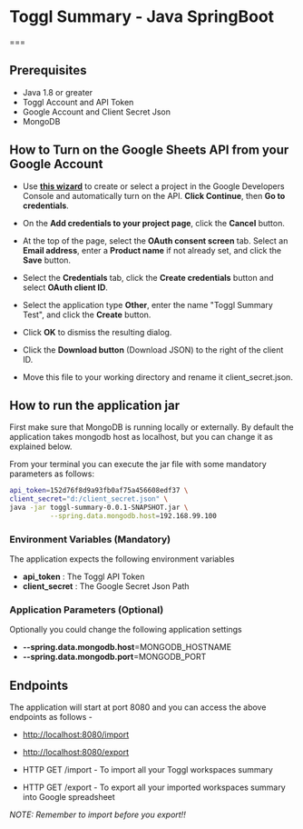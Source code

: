 # Toggl Summary - Java SpringBoot
===

## Prerequisites 

- Java 1.8 or greater
- Toggl Account and API Token
- Google Account and Client Secret Json
- MongoDB

## How to Turn on the Google Sheets API from your Google Account
   
- Use **[this wizard](https://console.developers.google.com/start/api?id=sheets.googleapis.com)** to create or select a project in the Google Developers Console and automatically turn on the API. **Click Continue**, then **Go to credentials**.

- On the **Add credentials to your project page**, click the **Cancel** button.
 
- At the top of the page, select the **OAuth consent screen** tab. Select an **Email address**, enter a **Product name** if not already set, and click the **Save** button.

- Select the **Credentials** tab, click the **Create credentials** button and select **OAuth client ID**.

- Select the application type **Other**, enter the name "Toggl Summary Test", and click the **Create** button.

- Click **OK** to dismiss the resulting dialog.

- Click the **Download button** (Download JSON) to the right of the client ID.

- Move this file to your working directory and rename it client_secret.json.

## How to run the application jar

First make sure that MongoDB is running locally or externally. By default the application takes mongodb host as localhost, but you can change it as explained below.

From your terminal you can execute the jar file with some mandatory parameters as follows:

```sh
api_token=152d76f8d9a93fb0af75a456608edf37 \
client_secret="d:/client_secret.json" \
java -jar toggl-summary-0.0.1-SNAPSHOT.jar \
          --spring.data.mongodb.host=192.168.99.100
```

### Environment Variables (Mandatory)

The application expects the following environment variables

- **api_token** : The Toggl API Token
- **client_secret** : The Google Secret Json Path

### Application Parameters (Optional)

Optionally you could change the following application settings

- **--spring.data.mongodb.host**=MONGODB_HOSTNAME
- **--spring.data.mongodb.port**=MONGODB_PORT

## Endpoints
                 
The application will start at port 8080 and you can access the above endpoints as follows - 

- [http://localhost:8080/import](http://localhost:8080/import)
- [http://localhost:8080/export](http://localhost:8080/export)

- HTTP GET /import - To import all your Toggl workspaces summary
- HTTP GET /export - To export all your imported workspaces summary into Google spreadsheet

_NOTE: Remember to import before you export!!_
